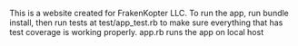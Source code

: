 This is a website created for FrakenKopter LLC.
To run the app, run bundle install, then run tests at test/app_test.rb to make sure everything that has test coverage is working properly.
app.rb runs the app on local host
